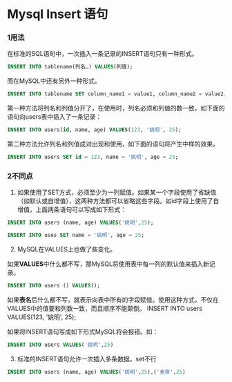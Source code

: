# Mysql Insert 语句

### 1用法

在标准的SQL语句中，一次插入一条记录的INSERT语句只有一种形式。

```sql
INSERT INTO tablename(列名…) VALUES(列值);
```

而在MySQL中还有另外一种形式。

```sql
INSERT INTO tablename SET column_name1 = value1, column_name2 = value2，…;
```

第一种方法将列名和列值分开了，在使用时，列名必须和列值的数一致。如下面的语句向users表中插入了一条记录：

```sql
INSERT INTO users(id, name, age) VALUES(123, '姚明', 25);
```

第二种方法允许列名和列值成对出现和使用，如下面的语句将产生中样的效果。

```sql
INSERT INTO users SET id = 123, name = '姚明', age = 25;
```

### 2不同点

1.  如果使用了SET方式，必须至少为一列赋值。如果某一个字段使用了省缺值（如默认或自增值），这两种方法都可以省略这些字段。如id字段上使用了自增值，上面两条语句可以写成如下形式：

```sql
INSERT INTO users (name, age) VALUES('姚明',25);
```

```sql
INSERT INTO uses SET name = '姚明', age = 25;
```

2. MySQL在VALUES上也做了些变化。

如果**VALUES**中什么都不写，那MySQL将使用表中每一列的默认值来插入新记录。

```sql
INSERT INTO users () VALUES();
```

如果**表名**后什么都不写，就表示向表中所有的字段赋值。使用这种方式，不仅在VALUES中的值要和列数一致，而且顺序不能颠倒。 INSERT INTO users VALUES(123, '姚明', 25);

如果将INSERT语句写成如下形式MySQL将会报错。如：

```sql
INSERT INTO users VALUES('姚明',25)
```

3. 标准的INSERT语句允许一次插入多条数据，set不行

```sql
INSERT INTO users (name, age) VALUES('姚明',25),('麦蒂',25)
```

